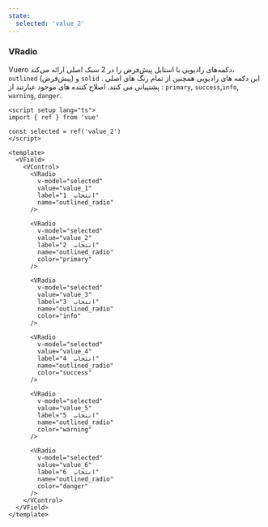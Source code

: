 ```yaml
---
state:
  selected: 'value_2'
---
```


### VRadio

Vuero دکمه‌های رادیویی با استایل پیش‌فرض را در 2 سبک اصلی ارائه می‌کند، `outlined` (پیش‌فرض) و `solid` .
این دکمه های رادیویی همچنین از تمام رنگ های اصلی پشتیبانی می کنند.
اصلاح کننده های موجود عبارتند از : `primary`, `success`,`info`, `warning`, `danger`.

<!--code-->

```vue
<script setup lang="ts">
import { ref } from 'vue'

const selected = ref('value_2')
</script>

<template>
  <VField>
    <VControl>
      <VRadio
        v-model="selected"
        value="value_1"
        label="انتخاب  1"
        name="outlined_radio"
      />

      <VRadio
        v-model="selected"
        value="value_2"
        label="انتخاب  2"
        name="outlined_radio"
        color="primary"
      />

      <VRadio
        v-model="selected"
        value="value_3"
        label="انتخاب  3"
        name="outlined_radio"
        color="info"
      />

      <VRadio
        v-model="selected"
        value="value_4"
        label="انتخاب  4"
        name="outlined_radio"
        color="success"
      />

      <VRadio
        v-model="selected"
        value="value_5"
        label="انتخاب  5"
        name="outlined_radio"
        color="warning"
      />

      <VRadio
        v-model="selected"
        value="value_6"
        label="انتخاب  6"
        name="outlined_radio"
        color="danger"
      />
    </VControl>
  </VField>
</template>
```

<!--/code-->

<!--example-->

<VField>
  <VControl>
    <VRadio
      v-model="frontmatter.state.selected"
      value="value_1"
      label="انتخاب  1"
      name="outlined_radio"
    />
    <VRadio
      v-model="frontmatter.state.selected"
      value="value_2"
      label="انتخاب  2"
      name="outlined_radio"
      color="primary"
    />
    <VRadio
      v-model="frontmatter.state.selected"
      value="value_3"
      label="انتخاب  3"
      name="outlined_radio"
      color="info"
    />
    <VRadio
      v-model="frontmatter.state.selected"
      value="value_4"
      label="انتخاب  4"
      name="outlined_radio"
      color="success"
    />
    <VRadio
      v-model="frontmatter.state.selected"
      value="value_5"
      label="انتخاب  5"
      name="outlined_radio"
      color="warning"
    />
    <VRadio
      v-model="frontmatter.state.selected"
      value="value_6"
      label="انتخاب  6"
      name="outlined_radio"
      color="danger"
    />
  </VControl>
</VField>

<!--/example-->
